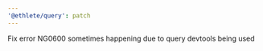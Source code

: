 ```yaml
---
'@ethlete/query': patch
---
```


Fix error NG0600 sometimes happening due to query devtools being used
